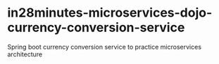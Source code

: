 # in28minutes-microservices-dojo-currency-conversion-service
Spring boot currency conversion service to practice microservices architecture
